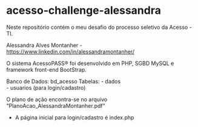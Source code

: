 # acesso-challenge-alessandra
Neste repositório contém o meu desafio do processo seletivo da Acesso - TI.

Alessandra Alves Montanher - https://www.linkedin.com/in/alessandramontanher/

O sistema AcessoPASS® foi desenvolvido em PHP, SGBD MySQL e framework front-end BootStrap.

Banco de Dados: bd_acesso
Tabelas: - dados<br>
         - usuarios (para login/cadastro)
                           
O plano de ação encontra-se no arquivo "PlanoAcao_AlessandraMontanher.pdf"


* A página inicial para login/cadastro é index.php

